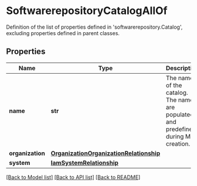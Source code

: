 # SoftwarerepositoryCatalogAllOf

Definition of the list of properties defined in 'softwarerepository.Catalog', excluding properties defined in parent classes.
## Properties
Name | Type | Description | Notes
------------ | ------------- | ------------- | -------------
**name** | **str** | The name of the catalog. The names are populated and predefined during MO creation. | [optional] [readonly] 
**organization** | [**OrganizationOrganizationRelationship**](OrganizationOrganizationRelationship.md) |  | [optional] 
**system** | [**IamSystemRelationship**](IamSystemRelationship.md) |  | [optional] 

[[Back to Model list]](../README.md#documentation-for-models) [[Back to API list]](../README.md#documentation-for-api-endpoints) [[Back to README]](../README.md)


